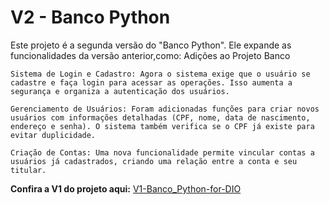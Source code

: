 # V2 - Banco Python

Este projeto é a segunda versão do "Banco Python". Ele expande as funcionalidades da versão anterior,como:
Adições ao Projeto Banco

    Sistema de Login e Cadastro: Agora o sistema exige que o usuário se cadastre e faça login para acessar as operações. Isso aumenta a segurança e organiza a autenticação dos usuários.

    Gerenciamento de Usuários: Foram adicionadas funções para criar novos usuários com informações detalhadas (CPF, nome, data de nascimento, endereço e senha). O sistema também verifica se o CPF já existe para evitar duplicidade.

    Criação de Contas: Uma nova funcionalidade permite vincular contas a usuários já cadastrados, criando uma relação entre a conta e seu titular.



**Confira a V1 do projeto aqui:** [V1-Banco_Python-for-DIO](https://github.com/Lorenzo23456/V1-Banco_Python-for-DIo.git)
